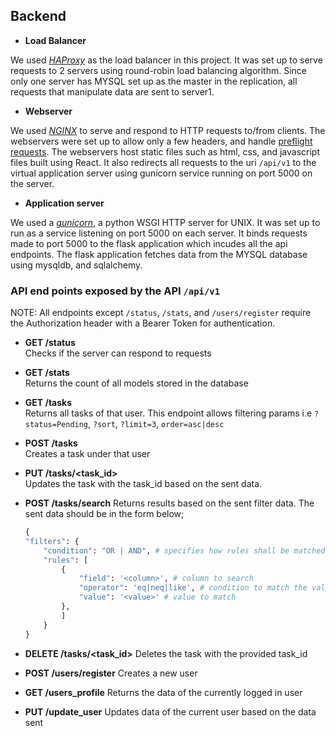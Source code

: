 ## Backend

<!-- ![Backend_architecture](https://github.com/user-attachments/assets/0eb9bdb7-2b61-4653-86d2-fcabba3824fa) -->

* **Load Balancer**

We used [*HAProxy*](https://www.digitalocean.com/community/tutorials/an-introduction-to-haproxy-and-load-balancing-concepts) as the load balancer in this project. It was set up to serve requests to 2 servers using round-robin load balancing algorithm. Since only one server has MYSQL set up as the master in the replication, all requests that manipulate data are sent to server1.

* **Webserver**

We used [*NGINX*](https://nginx.org/en/docs/) to serve and respond to HTTP requests to/from clients. The webservers were set up to allow only a few headers, and handle [preflight requests](https://developer.mozilla.org/en-US/docs/Glossary/Preflight_request).
The webservers host static files such as html, css, and javascript files built using React. It also redirects all requests to the uri `/api/v1` to the virtual application server using gunicorn service running on port 5000 on the server.

* **Application server**

We used a [*gunicorn*](https://gunicorn.org/), a python WSGI HTTP server for UNIX. It was set up to run as a service listening on port 5000 on each server. It binds requests made to port 5000 to the flask application which incudes all the api endpoints. The flask application fetches data from the MYSQL database using mysqldb, and sqlalchemy.

### API end points exposed by the API `/api/v1`

NOTE: All endpoints except `/status`, `/stats`, and `/users/register` require the Authorization header with a Bearer Token for authentication.

* **GET /status**\
Checks if the server can respond to requests

* **GET /stats**\
Returns the count of all models stored in the database

* **GET /tasks**\
Returns all tasks of that user. This endpoint allows filtering params i.e `?status=Pending`, `?sort`, `?limit=3`, `order=asc|desc`

* **POST /tasks**\
Creates a task under that user

* **PUT /tasks/<task_id>**\
Updates the task with the task_id based on the sent data.

* **POST /tasks/search**
Returns results based on the sent filter data. The sent data should be in the form below;

    ```python
    {
    "filters": {
        "condition": "OR | AND", # specifies how rules shall be matched
        "rules": [
            {
                "field": '<column>', # column to search
                "operator": 'eq|neq|like', # condition to match the value
                "value": '<value>' # value to match
            },
            ]
        }
    }
    ```

* **DELETE /tasks/<task_id>**
Deletes the task with the provided task_id

* **POST /users/register**
Creates a new user

* **GET /users_profile**
Returns the data of the currently logged in user

* **PUT /update_user**
Updates data of the current user based on the data sent
